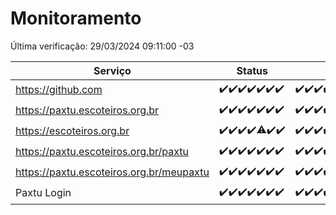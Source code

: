 # Monitoramento

Última verificação: 29/03/2024 09:11:00 -03

|Serviço|Status|Últimas 24h|
|---|---|---|
|https://github.com|<span title="2024-03-22: OK=24">✔️</span><span title="2024-03-23: OK=24">✔️</span><span title="2024-03-24: OK=24">✔️</span><span title="2024-03-25: OK=24">✔️</span><span title="2024-03-26: OK=24">✔️</span><span title="2024-03-27: OK=24">✔️</span><span title="2024-03-28: OK=12">✔️</span>|<span title="28/03/2024 09:12:00 -03 : 200">✔️</span><span title="28/03/2024 10:06:00 -03 : 200">✔️</span><span title="28/03/2024 11:06:00 -03 : 200">✔️</span><span title="28/03/2024 12:07:00 -03 : 200">✔️</span><span title="28/03/2024 13:07:00 -03 : 200">✔️</span><span title="28/03/2024 14:04:00 -03 : 200">✔️</span><span title="28/03/2024 15:08:00 -03 : 200">✔️</span><span title="28/03/2024 16:02:00 -03 : 200">✔️</span><span title="28/03/2024 17:06:00 -03 : 200">✔️</span><span title="28/03/2024 18:06:00 -03 : 200">✔️</span><span title="28/03/2024 19:06:00 -03 : 200">✔️</span><span title="28/03/2024 20:06:00 -03 : 200">✔️</span><span title="28/03/2024 21:29:00 -03 : 200">✔️</span><span title="28/03/2024 22:38:00 -03 : 200">✔️</span><span title="28/03/2024 23:13:00 -03 : 200">✔️</span><span title="29/03/2024 00:06:00 -03 : 200">✔️</span><span title="29/03/2024 01:08:00 -03 : 200">✔️</span><span title="29/03/2024 02:07:00 -03 : 200">✔️</span><span title="29/03/2024 03:08:00 -03 : 200">✔️</span><span title="29/03/2024 04:07:00 -03 : 200">✔️</span><span title="29/03/2024 05:08:00 -03 : 200">✔️</span><span title="29/03/2024 06:06:00 -03 : 200">✔️</span><span title="29/03/2024 07:07:00 -03 : 200">✔️</span><span title="29/03/2024 08:07:00 -03 : 200">✔️</span><span title="29/03/2024 09:11:00 -03 : 200">✔️</span>|
|https://paxtu.escoteiros.org.br|<span title="2024-03-22: OK=24">✔️</span><span title="2024-03-23: OK=24">✔️</span><span title="2024-03-24: OK=24">✔️</span><span title="2024-03-25: OK=24">✔️</span><span title="2024-03-26: OK=24">✔️</span><span title="2024-03-27: OK=24">✔️</span><span title="2024-03-28: OK=12">✔️</span>|<span title="28/03/2024 09:12:00 -03 : 200">✔️</span><span title="28/03/2024 10:06:00 -03 : 200">✔️</span><span title="28/03/2024 11:06:00 -03 : 200">✔️</span><span title="28/03/2024 12:07:00 -03 : 200">✔️</span><span title="28/03/2024 13:07:00 -03 : 200">✔️</span><span title="28/03/2024 14:04:00 -03 : 200">✔️</span><span title="28/03/2024 15:08:00 -03 : 200">✔️</span><span title="28/03/2024 16:02:00 -03 : 200">✔️</span><span title="28/03/2024 17:06:00 -03 : 200">✔️</span><span title="28/03/2024 18:06:00 -03 : 200">✔️</span><span title="28/03/2024 19:06:00 -03 : 200">✔️</span><span title="28/03/2024 20:06:00 -03 : 200">✔️</span><span title="28/03/2024 21:29:00 -03 : 200">✔️</span><span title="28/03/2024 22:38:00 -03 : 200">✔️</span><span title="28/03/2024 23:13:00 -03 : 200">✔️</span><span title="29/03/2024 00:06:00 -03 : 200">✔️</span><span title="29/03/2024 01:08:00 -03 : 200">✔️</span><span title="29/03/2024 02:07:00 -03 : 200">✔️</span><span title="29/03/2024 03:08:00 -03 : 200">✔️</span><span title="29/03/2024 04:07:00 -03 : 200">✔️</span><span title="29/03/2024 05:08:00 -03 : 200">✔️</span><span title="29/03/2024 06:06:00 -03 : 200">✔️</span><span title="29/03/2024 07:07:00 -03 : 200">✔️</span><span title="29/03/2024 08:07:00 -03 : 200">✔️</span><span title="29/03/2024 09:11:00 -03 : 200">✔️</span>|
|https://escoteiros.org.br|<span title="2024-03-22: OK=24">✔️</span><span title="2024-03-23: OK=24">✔️</span><span title="2024-03-24: OK=24">✔️</span><span title="2024-03-25: OK=24">✔️</span><span title="2024-03-26: OK=23, Falhas=1">⚠️</span><span title="2024-03-27: OK=24">✔️</span><span title="2024-03-28: OK=12">✔️</span>|<span title="28/03/2024 09:12:00 -03 : 200">✔️</span><span title="28/03/2024 10:06:00 -03 : 200">✔️</span><span title="28/03/2024 11:06:00 -03 : 200">✔️</span><span title="28/03/2024 12:07:00 -03 : 200">✔️</span><span title="28/03/2024 13:07:00 -03 : 200">✔️</span><span title="28/03/2024 14:04:00 -03 : 200">✔️</span><span title="28/03/2024 15:08:00 -03 : 200">✔️</span><span title="28/03/2024 16:02:00 -03 : 200">✔️</span><span title="28/03/2024 17:06:00 -03 : 200">✔️</span><span title="28/03/2024 18:06:00 -03 : 200">✔️</span><span title="28/03/2024 19:06:00 -03 : 200">✔️</span><span title="28/03/2024 20:06:00 -03 : 200">✔️</span><span title="28/03/2024 21:29:00 -03 : 200">✔️</span><span title="28/03/2024 22:39:00 -03 : 200">✔️</span><span title="28/03/2024 23:13:00 -03 : 200">✔️</span><span title="29/03/2024 00:06:00 -03 : 200">✔️</span><span title="29/03/2024 01:08:00 -03 : 200">✔️</span><span title="29/03/2024 02:07:00 -03 : 200">✔️</span><span title="29/03/2024 03:08:00 -03 : 200">✔️</span><span title="29/03/2024 04:07:00 -03 : 200">✔️</span><span title="29/03/2024 05:08:00 -03 : 200">✔️</span><span title="29/03/2024 06:06:00 -03 : 200">✔️</span><span title="29/03/2024 07:07:00 -03 : 200">✔️</span><span title="29/03/2024 08:07:00 -03 : 200">✔️</span><span title="29/03/2024 09:11:00 -03 : 200">✔️</span>|
|https://paxtu.escoteiros.org.br/paxtu|<span title="2024-03-22: OK=24">✔️</span><span title="2024-03-23: OK=24">✔️</span><span title="2024-03-24: OK=24">✔️</span><span title="2024-03-25: OK=24">✔️</span><span title="2024-03-26: OK=24">✔️</span><span title="2024-03-27: OK=24">✔️</span><span title="2024-03-28: OK=12">✔️</span>|<span title="28/03/2024 09:12:00 -03 : 200">✔️</span><span title="28/03/2024 10:06:00 -03 : 200">✔️</span><span title="28/03/2024 11:06:00 -03 : 200">✔️</span><span title="28/03/2024 12:07:00 -03 : 200">✔️</span><span title="28/03/2024 13:07:00 -03 : 200">✔️</span><span title="28/03/2024 14:04:00 -03 : 200">✔️</span><span title="28/03/2024 15:08:00 -03 : 200">✔️</span><span title="28/03/2024 16:02:00 -03 : 200">✔️</span><span title="28/03/2024 17:06:00 -03 : 200">✔️</span><span title="28/03/2024 18:06:00 -03 : 200">✔️</span><span title="28/03/2024 19:06:00 -03 : 200">✔️</span><span title="28/03/2024 20:06:00 -03 : 200">✔️</span><span title="28/03/2024 21:29:00 -03 : 200">✔️</span><span title="28/03/2024 22:39:00 -03 : 200">✔️</span><span title="28/03/2024 23:13:00 -03 : 200">✔️</span><span title="29/03/2024 00:06:00 -03 : 200">✔️</span><span title="29/03/2024 01:08:00 -03 : 200">✔️</span><span title="29/03/2024 02:07:00 -03 : 200">✔️</span><span title="29/03/2024 03:08:00 -03 : 200">✔️</span><span title="29/03/2024 04:07:00 -03 : 200">✔️</span><span title="29/03/2024 05:08:00 -03 : 200">✔️</span><span title="29/03/2024 06:06:00 -03 : 200">✔️</span><span title="29/03/2024 07:07:00 -03 : 200">✔️</span><span title="29/03/2024 08:07:00 -03 : 200">✔️</span><span title="29/03/2024 09:11:00 -03 : 200">✔️</span>|
|https://paxtu.escoteiros.org.br/meupaxtu|<span title="2024-03-22: OK=24">✔️</span><span title="2024-03-23: OK=24">✔️</span><span title="2024-03-24: OK=24">✔️</span><span title="2024-03-25: OK=24">✔️</span><span title="2024-03-26: OK=24">✔️</span><span title="2024-03-27: OK=24">✔️</span><span title="2024-03-28: OK=12">✔️</span>|<span title="28/03/2024 09:12:00 -03 : 200">✔️</span><span title="28/03/2024 10:06:00 -03 : 200">✔️</span><span title="28/03/2024 11:06:00 -03 : 200">✔️</span><span title="28/03/2024 12:07:00 -03 : 200">✔️</span><span title="28/03/2024 13:07:00 -03 : 200">✔️</span><span title="28/03/2024 14:04:00 -03 : 200">✔️</span><span title="28/03/2024 15:08:00 -03 : 200">✔️</span><span title="28/03/2024 16:02:00 -03 : 200">✔️</span><span title="28/03/2024 17:06:00 -03 : 200">✔️</span><span title="28/03/2024 18:06:00 -03 : 200">✔️</span><span title="28/03/2024 19:06:00 -03 : 200">✔️</span><span title="28/03/2024 20:06:00 -03 : 200">✔️</span><span title="28/03/2024 21:29:00 -03 : 200">✔️</span><span title="28/03/2024 22:39:00 -03 : 200">✔️</span><span title="28/03/2024 23:13:00 -03 : 200">✔️</span><span title="29/03/2024 00:06:00 -03 : 200">✔️</span><span title="29/03/2024 01:08:00 -03 : 200">✔️</span><span title="29/03/2024 02:07:00 -03 : 200">✔️</span><span title="29/03/2024 03:08:00 -03 : 200">✔️</span><span title="29/03/2024 04:07:00 -03 : 200">✔️</span><span title="29/03/2024 05:08:00 -03 : 200">✔️</span><span title="29/03/2024 06:06:00 -03 : 200">✔️</span><span title="29/03/2024 07:07:00 -03 : 200">✔️</span><span title="29/03/2024 08:07:00 -03 : 200">✔️</span><span title="29/03/2024 09:11:00 -03 : 200">✔️</span>|
|Paxtu Login|<span title="2024-03-22: OK=24">✔️</span><span title="2024-03-23: OK=24">✔️</span><span title="2024-03-24: OK=24">✔️</span><span title="2024-03-25: OK=24">✔️</span><span title="2024-03-26: OK=24">✔️</span><span title="2024-03-27: OK=24">✔️</span><span title="2024-03-28: OK=12">✔️</span>|<span title="28/03/2024 09:12:00 -03 : 200">✔️</span><span title="28/03/2024 10:06:00 -03 : 200">✔️</span><span title="28/03/2024 11:06:00 -03 : 200">✔️</span><span title="28/03/2024 12:07:00 -03 : 200">✔️</span><span title="28/03/2024 13:07:00 -03 : 200">✔️</span><span title="28/03/2024 14:04:00 -03 : 200">✔️</span><span title="28/03/2024 15:08:00 -03 : 200">✔️</span><span title="28/03/2024 16:02:00 -03 : 200">✔️</span><span title="28/03/2024 17:06:00 -03 : 200">✔️</span><span title="28/03/2024 18:06:00 -03 : 200">✔️</span><span title="28/03/2024 19:06:00 -03 : 200">✔️</span><span title="28/03/2024 20:06:00 -03 : 200">✔️</span><span title="28/03/2024 21:29:00 -03 : 200">✔️</span><span title="28/03/2024 22:39:00 -03 : 200">✔️</span><span title="28/03/2024 23:13:00 -03 : 200">✔️</span><span title="29/03/2024 00:06:00 -03 : 200">✔️</span><span title="29/03/2024 01:08:00 -03 : 200">✔️</span><span title="29/03/2024 02:07:00 -03 : 200">✔️</span><span title="29/03/2024 03:08:00 -03 : 200">✔️</span><span title="29/03/2024 04:07:00 -03 : 200">✔️</span><span title="29/03/2024 05:08:00 -03 : 200">✔️</span><span title="29/03/2024 06:06:00 -03 : 200">✔️</span><span title="29/03/2024 07:07:00 -03 : 200">✔️</span><span title="29/03/2024 08:07:00 -03 : 200">✔️</span><span title="29/03/2024 09:11:00 -03 : 200">✔️</span>|
